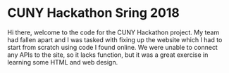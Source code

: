 # CUNY Hackathon Sring 2018
Hi there, welcome to the code for the CUNY Hackathon project. My team had fallen apart and I was tasked with fixing up the website which I had to start from scratch using code I found online. We were unable to connect any APIs to the site, so it lacks function, but it was a great exercise in learning some HTML and web design. 

